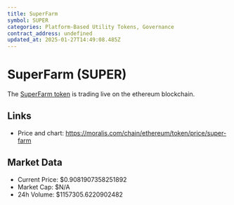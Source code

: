 ```yaml
---
title: SuperFarm
symbol: SUPER
categories: Platform-Based Utility Tokens, Governance
contract_address: undefined
updated_at: 2025-01-27T14:49:08.485Z
---
```


# SuperFarm (SUPER)
The [SuperFarm token](https://moralis.com/chain/ethereum/token/price/super-farm) is trading live on the ethereum blockchain.

## Links
- Price and chart: https://moralis.com/chain/ethereum/token/price/super-farm

## Market Data
- Current Price: $0.9081907358251892
- Market Cap: $N/A
- 24h Volume: $1157305.6220902482
